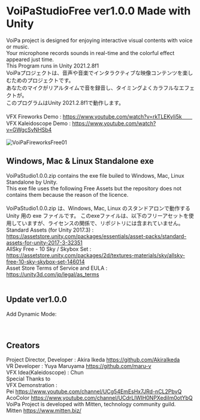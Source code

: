 # VoiPaStudioFree ver1.0.0 Made with Unity
VoiPa project is designed for enjoying interactive visual contents with voice or music.  
Your microphone records sounds in real-time and the colorful effect appeared just time.  
This Program runs in Unity 2021.2.8f1 
<br>
VoiPaプロジェクトは、音声や音楽でインタラクティブな映像コンテンツを楽しむためのプロジェクトです。  
あなたのマイクがリアルタイムで音を録音し、タイミングよくカラフルなエフェクトが。  
このプログラムはUnity 2021.2.8f1で動作します。  
<br>
VFX Fireworks Demo : https://www.youtube.com/watch?v=rkTLEKyIi5k　　
VFX Kaleidoscope Demo : https://www.youtube.com/watch?v=GWgcSyNHSb4  
<Br>
![VoiPaFireworksFree01](https://user-images.githubusercontent.com/46648955/86839282-31427b00-c0dc-11ea-909f-99eaf201ad0d.png)
<br>
## Windows, Mac & Linux Standalone exe  
VoiPaStudio1.0.0.zip contains the exe file builed to Windows, Mac, Linux Standalone by Unity.  
This exe file uses the following Free Assets but the repository does not contains them because the reason of the licence.  
<br>
VoiPaStudio1.0.0.zip は、Windows, Mac, Linux のスタンドアロンで動作する Unity 用の exe ファイルです。 
このexeファイルは、以下のフリーアセットを使用していますが、ライセンスの関係で、リポジトリには含まれていません。 
<br>
Standard Assets (for Unity 2017.3) : https://assetstore.unity.com/packages/essentials/asset-packs/standard-assets-for-unity-2017-3-32351  
AllSky Free - 10 Sky / Skybox Set : https://assetstore.unity.com/packages/2d/textures-materials/sky/allsky-free-10-sky-skybox-set-146014  
Asset Store Terms of Service and EULA : https://unity3d.com/jp/legal/as_terms  
<br>
## Update ver1.0.0   
Add Dynamic Mode:  
<br>
<br>
## Creators
Project Director, Developer : Akira Ikeda https://github.com/AkiraIkeda  
VR Developer : Yuya Maruyama https://github.com/maru-v  
VFX Idea(Kaleidoscope) : Chun  
Special Thanks to  
VFX Demonstration :   
Pei https://www.youtube.com/channel/UCg54EmEsHx7JRd-nCL2PbvQ  
AcoColor https://www.youtube.com/channel/UCdrLIWIH0NPXediIm0otYbQ  
VoiPa Project is developed with Mitten, technology community guild.  
Mitten https://www.mitten.biz/  
